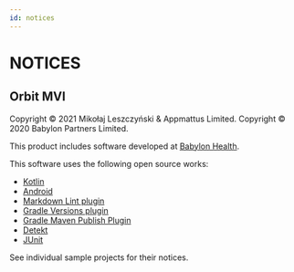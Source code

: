 ```yaml
---
id: notices
---
```


# NOTICES

## Orbit MVI

Copyright &copy; 2021 Mikołaj Leszczyński & Appmattus Limited.
Copyright &copy; 2020 Babylon Partners Limited.

This product includes software developed at [Babylon Health](http://www.babylonhealth.com/).

This software uses the following open source works:

- [Kotlin](https://github.com/JetBrains/kotlin)
- [Android](https://developer.android.com)
- [Markdown Lint plugin](https://github.com/appmattus/markdown-lint)
- [Gradle Versions plugin](https://github.com/ben-manes/gradle-versions-plugin)
- [Gradle Maven Publish Plugin](https://github.com/vanniktech/gradle-maven-publish-plugin)
- [Detekt](https://github.com/detekt/detekt)
- [JUnit](https://junit.org/)

See individual sample projects for their notices.

